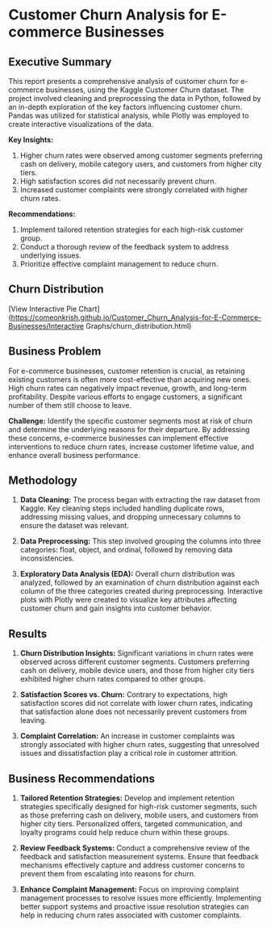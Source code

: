 # Customer Churn Analysis for E-commerce Businesses

## Executive Summary
This report presents a comprehensive analysis of customer churn for e-commerce businesses, using the Kaggle Customer Churn dataset. The project involved cleaning and preprocessing the data in Python, followed by an in-depth exploration of the key factors influencing customer churn. Pandas was utilized for statistical analysis, while Plotly was employed to create interactive visualizations of the data.

**Key Insights:**
1. Higher churn rates were observed among customer segments preferring cash on delivery, mobile category users, and customers from higher city tiers.
2. High satisfaction scores did not necessarily prevent churn.
3. Increased customer complaints were strongly correlated with higher churn rates.

**Recommendations:**
1. Implement tailored retention strategies for each high-risk customer group.
2. Conduct a thorough review of the feedback system to address underlying issues.
3. Prioritize effective complaint management to reduce churn.

## Churn Distribution

[View Interactive Pie Chart](https://comeonkrish.github.io/Customer_Churn_Analysis-for-E-Commerce-Businesses/Interactive Graphs/churn_distribution.html)

## Business Problem
For e-commerce businesses, customer retention is crucial, as retaining existing customers is often more cost-effective than acquiring new ones. High churn rates can negatively impact revenue, growth, and long-term profitability. Despite various efforts to engage customers, a significant number of them still choose to leave.

**Challenge:**
Identify the specific customer segments most at risk of churn and determine the underlying reasons for their departure. By addressing these concerns, e-commerce businesses can implement effective interventions to reduce churn rates, increase customer lifetime value, and enhance overall business performance.

## Methodology

1. **Data Cleaning:**
   The process began with extracting the raw dataset from Kaggle. Key cleaning steps included handling duplicate rows, addressing missing values, and dropping unnecessary columns to ensure the dataset was relevant.

2. **Data Preprocessing:**
   This step involved grouping the columns into three categories: float, object, and ordinal, followed by removing data inconsistencies.

3. **Exploratory Data Analysis (EDA):**
   Overall churn distribution was analyzed, followed by an examination of churn distribution against each column of the three categories created during preprocessing. Interactive plots with Plotly were created to visualize key attributes affecting customer churn and gain insights into customer behavior.

## Results

1. **Churn Distribution Insights:**
   Significant variations in churn rates were observed across different customer segments. Customers preferring cash on delivery, mobile device users, and those from higher city tiers exhibited higher churn rates compared to other groups.

2. **Satisfaction Scores vs. Churn:**
   Contrary to expectations, high satisfaction scores did not correlate with lower churn rates, indicating that satisfaction alone does not necessarily prevent customers from leaving.

3. **Complaint Correlation:**
   An increase in customer complaints was strongly associated with higher churn rates, suggesting that unresolved issues and dissatisfaction play a critical role in customer attrition.

## Business Recommendations

1. **Tailored Retention Strategies:**
   Develop and implement retention strategies specifically designed for high-risk customer segments, such as those preferring cash on delivery, mobile users, and customers from higher city tiers. Personalized offers, targeted communication, and loyalty programs could help reduce churn within these groups.

2. **Review Feedback Systems:**
   Conduct a comprehensive review of the feedback and satisfaction measurement systems. Ensure that feedback mechanisms effectively capture and address customer concerns to prevent them from escalating into reasons for churn.

3. **Enhance Complaint Management:**
   Focus on improving complaint management processes to resolve issues more efficiently. Implementing better support systems and proactive issue resolution strategies can help in reducing churn rates associated with customer complaints.

